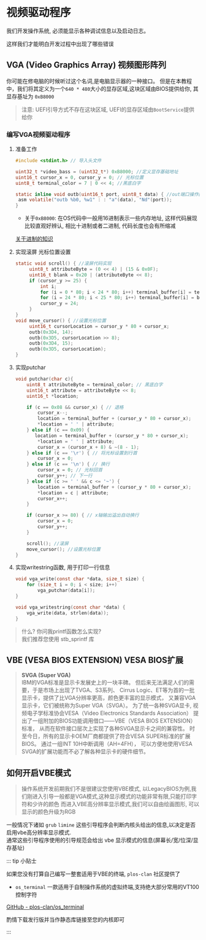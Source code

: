# 视频驱动程序

我们开发操作系统, 必须能显示各种调试信息以及启动日志。

这样我们才能明白开发过程中出现了哪些错误

## VGA (Video Graphics Array) 视频图形阵列

你可能在修电脑的时候听过这个名词,是电脑显示器的一种接口。
但是在本教程中，我们将其定义为一个`640 * 480`大小的显存区域,这块区域由BIOS提供给你,
其显存基址为 `0xB8000`

> 注意: UEFI引导方式不存在这块区域, UEFI的显存区域由`BootService`提供给你

### 编写VGA视频驱动程序

1. 准备工作

   ```c
   #include <stdint.h> // 导入头文件

   uint32_t *video_bass = (uint32_t*) 0xB8000; //定义显存基础地址
   uint16_t cursor_x = 0, cursor_y = 0; // 光标位置
   uint8_t terminal_color = 7 | 0 << 4; //黑底白字

   static inline void outb(uint16_t port, uint8_t data) { //out端口操作函数 (建议您放到io.h头文件中, io.h专门用于IO端口操作)
    asm volatile("outb %b0, %w1" : : "a"(data), "Nd"(port));
   }
   ```

   - 关于`0xB8000`: 在OS代码中一般用16进制表示一些内存地址, 这样代码展现比较直观好辨认, 相比十进制或者二进制,
     代码长度也会有所缩减

   [关于进制的知识](/教程/番外/77_关于进制.md)

2. 实现滚屏 光标位置设置

   ```c
   static void scroll() { //滚屏代码实现
        uint8_t attributeByte = (0 << 4) | (15 & 0x0F);
        uint16_t blank = 0x20 | (attributeByte << 8);
        if (cursor_y >= 25) {
            int i;
            for (i = 0 * 80; i < 24 * 80; i++) terminal_buffer[i] = terminal_buffer[i + 80];
            for (i = 24 * 80; i < 25 * 80; i++) terminal_buffer[i] = blank;
            cursor_y = 24;
        }
   }
   void move_cursor() { //设置光标位置
        uint16_t cursorLocation = cursor_y * 80 + cursor_x;
        outb(0x3D4, 14);
        outb(0x3D5, cursorLocation >> 8);
        outb(0x3D4, 15);
        outb(0x3D5, cursorLocation);
   }
   ```

3. 实现putchar

   ```c
   void putchar(char c){
       uint8_t attributeByte = terminal_color; // 黑底白字
       uint16_t attribute = attributeByte << 8;
       uint16_t *location;

       if (c == 0x08 && cursor_x) { // 退格
           cursor_x--;
           location = terminal_buffer + (cursor_y * 80 + cursor_x);
           *location = ' ' | attribute;
       } else if (c == 0x09) {
          location = terminal_buffer + (cursor_y * 80 + cursor_x);
           *location = ' ' | attribute;
           cursor_x = (cursor_x + 8) & ~(8 - 1);
       } else if (c == '\r') { // 将光标设置到行首
           cursor_x = 0;
       } else if (c == '\n') { // 换行
           cursor_x = 0; // 光标回首
           cursor_y++; // 下一行
       } else if (c >= ' ' && c <= '~') {
           location = terminal_buffer + (cursor_y * 80 + cursor_x);
           *location = c | attribute;
           cursor_x++;
       }

       if (cursor_x >= 80) { // x轴输出溢出自动换行
           cursor_x = 0;
           cursor_y++;
       }

       scroll(); //滚屏
       move_cursor(); //设置光标位置
   }
   ```

4. 实现writestring函数, 用于打印一行信息

   ```c
   void vga_write(const char *data, size_t size) {
       for (size_t i = 0; i < size; i++)
           vga_putchar(data[i]);
   }

   void vga_writestring(const char *data) {
       vga_write(data, strlen(data));
   }
   ```

> 什么? 你问我printf函数怎么实现?\
> 我们推荐您使用 stb_sprintf 库

## VBE (VESA BIOS EXTENSION) VESA BIOS扩展

> **SVGA (Super VGA)**\
> IBM的VGA标准是显示卡发展史上的一块丰碑。
> 但后来无法满足人们的需要，于是市场上出现了TVGA、S3系列、
> Cirrus Logic、ET等为首的一批显示卡，提供了比VGA分辨率更高，颜色更丰富的显示模式，
> 又兼容VGA显示卡，它们被统称为Super VGA（SVGA）。
> 为了统一各种SVGA显卡,
> 视频电子学标准协会VESA（Video Electronics Standards Association）
> 提出了一组附加的BIOS功能调用借口——VBE（VESA BIOS EXTENSION）标准，
> 从而在软件接口层次上实现了各种SVGA显示卡之间的兼容性。
> 时至今日，所有的显示卡OEM厂商都提供了符合VESA SUPER标准的扩展BIOS。
> 通过一组INT 10H中断调用（AH=4FH），
> 可以方便地使用VESA SVGA的扩展功能而不必了解各种显示卡的硬件细节。

## 如何开启VBE模式

> 操作系统开发前期我们不是很建议您使用VBE模式,
> 以LegacyBIOS为例,我们刚进入引导一般都是VGA模式,这种显示模式的功能非常有限,只能打印字符和少许的颜色
> 而进入VBE高分辨率显示模式,我们可以自由绘画图形, 可以显示的颜色升级为RGB

一般情况下诸如 `grub` `limine` 这些引导程序会判断内核头给出的信息,以决定是否启用vbe高分辨率显示模式.
<br>
通常这些引导程序使用的引导规范会给出 vbe 显示模式的信息(屏幕长/宽/位深/显存基址)

::: tip 小贴士

如果您没有打算自己编写一整套适用于VBE的终端, `plos-clan` 社区提供了

- `os_terminal` 一款适用于自制操作系统的虚拟终端,支持绝大部分常用的VT100控制字符

[GitHub - plos-clan/os_terminal](https://github.com/plos-clan/libos-terminal/releases)

酌情下载发行版并当作静态库链接至您的内核即可

:::
